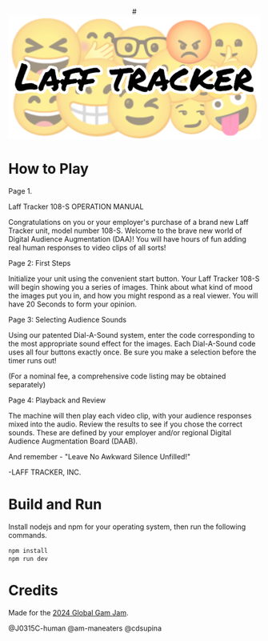 <p align="center">
# <img src="src/assets/images/logos/laff_tracker_logo.png">
</p>

# How to Play

Page 1.

Laff Tracker 108-S
OPERATION MANUAL

Congratulations on you or your employer's purchase of a brand new Laff Tracker unit, model number 108-S. Welcome to the brave new world of Digital Audience Augmentation (DAA)! You will have hours of fun adding real human responses to video clips of all sorts!

Page 2: First Steps

Initialize your unit using the convenient start button. Your Laff Tracker 108-S will begin showing you a series of images. Think about what kind of mood the images put you in, and how you might respond as a real viewer. You will have 20 Seconds to form your opinion.

Page 3: Selecting Audience Sounds

Using our patented Dial-A-Sound system, enter the code corresponding to the most appropriate sound effect for the images. Each Dial-A-Sound code uses all four buttons exactly once. Be sure you make a selection before the timer runs out!

(For a nominal fee, a comprehensive code listing may be obtained separately)

Page 4: Playback and Review

The machine will then play each video clip, with your audience responses mixed into the audio. Review the results to see if you chose the correct sounds. These are defined by your employer and/or regional Digital Audience Augmentation Board (DAAB).

And remember - "Leave No Awkward Silence Unfilled!"

-LAFF TRACKER, INC.

# Build and Run

Install nodejs and npm for your operating system, then run the following commands.

```shell
npm install
npm run dev
```

# Credits

Made for the [2024 Global Gam Jam](https://globalgamejam.org/games/2024/laff-tracker-5).

@J0315C-human
@am-maneaters
@cdsupina
